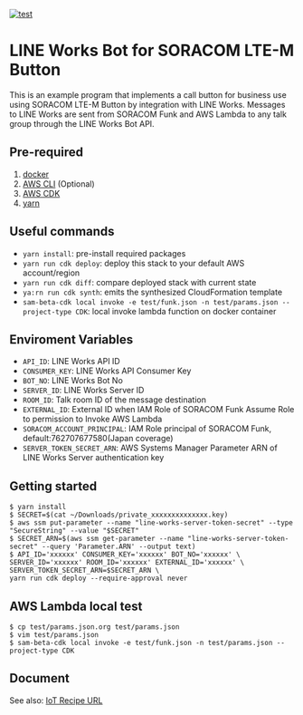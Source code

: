 [![test](https://github.com/2matzzz/soracom-button-integrate-line-works-message-bot-example/workflows/test/badge.svg)](https://github.com/2matzzz/soracom-button-integrate-line-works-message-bot-example/actions/workflows/test.yml)

# LINE Works Bot for SORACOM LTE-M Button

This is an example program that implements a call button for business use using SORACOM LTE-M Button by integration with LINE Works.
Messages to LINE Works are sent from SORACOM Funk and AWS Lambda to any talk group through the LINE Works Bot API.

## Pre-required

1. [docker](https://www.docker.com/)
2. [AWS CLI](https://docs.aws.amazon.com/ja_jp/cli/latest/userguide/cli-chap-welcome.html) (Optional)
3. [AWS CDK](https://aws.amazon.com/jp/cdk/)
4. [yarn](https://classic.yarnpkg.com/lang/en/)

## Useful commands

- `yarn install`: pre-install required packages
- `yarn run cdk deploy`: deploy this stack to your default AWS account/region
- `yarn run cdk diff`: compare deployed stack with current state
- `ya:rn run cdk synth`: emits the synthesized CloudFormation template
- `sam-beta-cdk local invoke -e test/funk.json -n test/params.json --project-type CDK`: local invoke lambda function on docker container

## Enviroment Variables

- `API_ID`: LINE Works API ID
- `CONSUMER_KEY`: LINE Works API Consumer Key
- `BOT_NO`: LINE Works Bot No
- `SERVER_ID`: LINE Works Server ID
- `ROOM_ID`: Talk room ID of the message destination
- `EXTERNAL_ID`: External ID when IAM Role of SORACOM Funk Assume Role to permission to Invoke AWS Lambda
- `SORACOM_ACCOUNT_PRINCIPAL`: IAM Role principal of SORACOM Funk, default:762707677580(Japan coverage)
- `SERVER_TOKEN_SECRET_ARN`: AWS Systems Manager Parameter ARN of LINE Works Server authentication key

## Getting started

```console
$ yarn install
$ SECRET=$(cat ~/Downloads/private_xxxxxxxxxxxxxx.key)
$ aws ssm put-parameter --name "line-works-server-token-secret" --type "SecureString" --value "$SECRET"
$ SECRET_ARN=$(aws ssm get-parameter --name "line-works-server-token-secret" --query 'Parameter.ARN' --output text)
$ API_ID='xxxxxx' CONSUMER_KEY='xxxxxx' BOT_NO='xxxxxx' \
SERVER_ID='xxxxxx' ROOM_ID='xxxxxx' EXTERNAL_ID='xxxxxx' \
SERVER_TOKEN_SECRET_ARN=$SECRET_ARN \
yarn run cdk deploy --require-approval never
```

## AWS Lambda local test

```
$ cp test/params.json.org test/params.json
$ vim test/params.json
$ sam-beta-cdk local invoke -e test/funk.json -n test/params.json --project-type CDK
```

## Document

See also: [IoT Recipe URL](https://)
